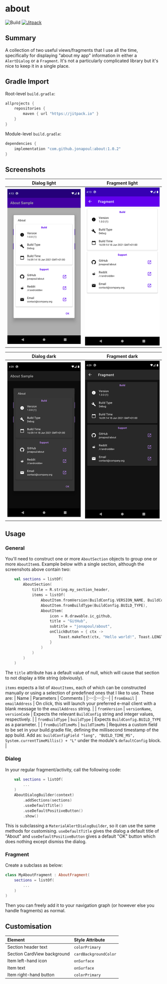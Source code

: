 # about

![Build](https://github.com/jonapoul/about/actions/workflows/build.yml/badge.svg)
[![Jitpack](https://jitpack.io/v/jonapoul/about.svg)](https://jitpack.io/#jonapoul/about)

## Summary
A collection of two useful views/fragments that I use all the time, specifically for displaying "about my app" information in either a `AlertDialog` or a `Fragment`. It's not a particularly complicated library but it's nice to keep it in a single place.
 
## Gradle Import
Root-level `build.gradle`:
```gradle
allprojects {
    repositories {
        maven { url "https://jitpack.io" }
    }
}
```

Module-level `build.gradle`:
```gradle
dependencies {
    implementation "com.github.jonapoul:about:1.0.2"
}
```

## Screenshots

| Dialog light | Fragment light
|:--:|:--:|
![Dialog](docs/dialog_light.png) | ![Fragment](docs/fragment_light.png) |

| Dialog dark | Fragment dark
|:--:|:--:|
![Dialog](docs/dialog_dark.png) | ![Fragment](docs/fragment_dark.png) |

## Usage
### General
You'll need to construct one or more `AboutSection` objects to group one or more `AboutItem`s. Example below with a single section, although the screenshots above contain two:
```kotlin
    val sections = listOf(
        AboutSection(
            title = R.string.my_section_header,
            items = listOf(
                AboutItem.fromVersion(BuildConfig.VERSION_NAME, BuildConfig.VERSION_CODE),
                AboutItem.fromBuildType(BuildConfig.BUILD_TYPE),
                AboutItem(
                    icon = R.drawable.ic_github,
                    title = "GitHub",
                    subtitle = "jonapoul/about",
                    onClickButton = { ctx ->
                        Toast.makeText(ctx, "Hello world!", Toast.LENGTH_LONG).show()
                    }
                )
            )
        )
    )
```
The `title` attribute has a default value of null, which will cause that section to not display a title string (obviously).

`items` expects a list of `AboutItems`, each of which can be constructed manually or using a selection of predefined ones that I like to use. These are:
| Name | Parameters | Comments |
|:--:|:--:|:--|
| `fromEmail` | `emailAddress` | On click, this will launch your preferred e-mail client with a blank message to the `emailAddress` string. |
| `fromVersion` | `versionName`, `versionCode` | Expects the relevant `BuildConfig` string and integer values, respectively. |
| `fromBuildType` | `buildType` | Expects `BuildConfig.BUILD_TYPE` as a parameter. |
| `fromBuildTimeMs` | `buildTimeMs` | Requires a custom field to be set in your build.gradle file, defining the millisecond timestamp of the app build. Add as: `buildConfigField "long", "BUILD_TIME_MS", System.currentTimeMillis() + "L"` under the module's `defaultConfig` block. |

### Dialog
In your regular fragment/activity, call the following code:
```kotlin
    val sections = listOf(
        ...
    )
    AboutDialogBuilder(context)
        .addSections(sections)
        .useDefaultTitle()
        .useDefaultPositiveButton()
        .show()
```
This is subclassing a `MaterialAlertDialogBuilder`, so it can use the same methods for customising. `useDefaultTitle` gives the dialog a default title of "About" and `useDefaultPositiveButton` gives a default "OK" button which does nothing except dismiss the dialog.


### Fragment
Create a subclass as below:
```kotlin
class MyAboutFragment : AboutFragment(
    sections = listOf(
        ...
    )
)
```
Then you can freely add it to your navigation graph (or however else you handle fragments) as normal.

## Customisation
| Element | Style Attribute |
|:--|:--|
| Section header text | `colorPrimary` |
| Section CardView background | `cardBackgroundColor` |
| Item left-hand icon | `onSurface` |
| Item text | `onSurface` |
| Item right-hand button  | `colorPrimary` |
